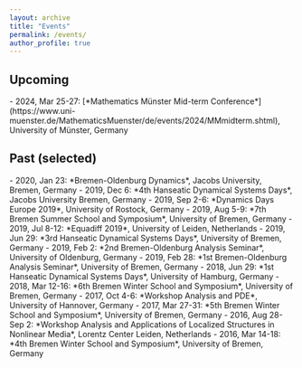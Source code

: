 ```yaml
---
layout: archive
title: "Events"
permalink: /events/
author_profile: true
---
```

<h2>Upcoming</h2>
 - 2024, Mar 25-27: [*Mathematics Münster Mid-term Conference*](https://www.uni-muenster.de/MathematicsMuenster/de/events/2024/MMmidterm.shtml), University of Münster, Germany
<h2>Past (selected)</h2>
- 2020, Jan 23: *Bremen-Oldenburg Dynamics*, Jacobs University, Bremen, Germany
- 2019, Dec 6: *4th Hanseatic Dynamical Systems Days*, Jacobs University Bremen, Germany
- 2019, Sep 2-6: *Dynamics Days Europe 2019*, University of Rostock, Germany
- 2019, Aug 5-9: *7th Bremen Summer School and Symposium*, University of Bremen, Germany
- 2019, Jul 8-12: *Equadiff 2019*, University of Leiden, Netherlands
- 2019, Jun 29: *3rd Hanseatic Dynamical Systems Days*, University of Bremen, Germany
- 2019, Feb 2: *2nd Bremen-Oldenburg Analysis Seminar*, University of Oldenburg, Germany
- 2019, Feb 28: *1st Bremen-Oldenburg Analysis Seminar*, University of Bremen, Germany
- 2018, Jun 29: *1st Hanseatic Dynamical Systems Days*, University of Hamburg, Germany
- 2018, Mar 12-16: *6th Bremen Winter School and Symposium*, University of Bremen, Germany
- 2017, Oct 4-6: *Workshop Analysis and PDE*, University of Hannover, Germany
- 2017, Mar 27-31: *5th Bremen Winter School and Symposium*, University of Bremen, Germany
- 2016, Aug 28-Sep 2: *Workshop Analysis and Applications of Localized Structures in Nonlinear Media*, Lorentz Center Leiden, Netherlands
- 2016, Mar 14-18: *4th Bremen Winter School and Symposium*, University of Bremen, Germany



